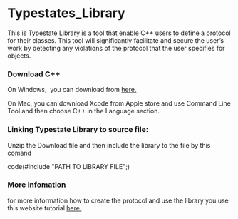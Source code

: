 # Typestates_Library
This is Typestate Library is a tool that enable C++ users to define a protocol for their classes. This tool will significantly facilitate and secure the user’s work by detecting any violations of the protocol that the user specifies for objects.

### Download C++ ###
On Windows,  you can download from [here.](https://docs.microsoft.com/en-us/cpp/build/vscpp-step-0-installation?view=msvc-170/ "Install C and C++ support in Visual Studio") 

On Mac, you can download Xcode from Apple store and use Command Line Tool and then choose C++ in the Language section.

### Linking Typestate Library to source file: ###

Unzip the Download file and then include the library to the file by this comand

 code(#include "PATH TO LIBRARY FILE";)
 
 ### More infomation ###

for more information how to create the protocol and use the library you use this website tutorial [here.](https://arwaalsubhi99.wixsite.com/typestateuesrtesting/ "Website tutorial") 


